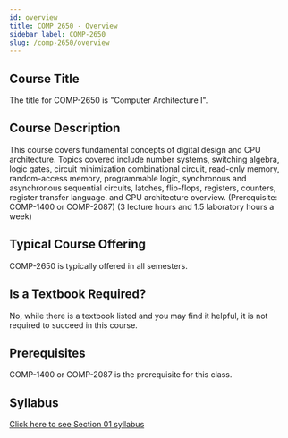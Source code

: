 ```yaml
---
id: overview
title: COMP 2650 - Overview
sidebar_label: COMP-2650
slug: /comp-2650/overview
---
```


## Course Title

The title for COMP-2650 is "Computer Architecture I".

## Course Description

This course covers fundamental concepts of digital design and CPU architecture. Topics covered include number systems, switching algebra, logic gates, circuit minimization combinational circuit, read-only memory, random-access memory, programmable logic, synchronous and asynchronous sequential circuits, latches, flip-flops, registers, counters, register transfer language. and CPU architecture overview. (Prerequisite: COMP-1400 or COMP-2087) (3 lecture hours and 1.5 laboratory hours a week)

## Typical Course Offering

COMP-2650 is typically offered in all semesters.

## Is a Textbook Required?

No, while there is a textbook listed and you may find it helpful, it is not required to succeed in this course.

## Prerequisites

COMP-1400 or COMP-2087 is the prerequisite for this class.

## Syllabus

[Click here to see Section 01 syllabus](../../resources/syllabus/COMP-2650-01%20F24.docx)

